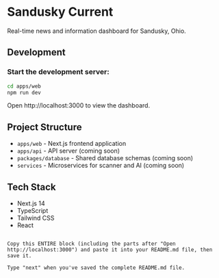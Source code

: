 # Sandusky Current

Real-time news and information dashboard for Sandusky, Ohio.

## Development

### Start the development server:
```bash
cd apps/web
npm run dev
```

Open http://localhost:3000 to view the dashboard.

## Project Structure

- `apps/web` - Next.js frontend application
- `apps/api` - API server (coming soon)
- `packages/database` - Shared database schemas (coming soon)
- `services` - Microservices for scanner and AI (coming soon)

## Tech Stack

- Next.js 14
- TypeScript
- Tailwind CSS
- React
```

Copy this ENTIRE block (including the parts after "Open http://localhost:3000") and paste it into your README.md file, then save it.

Type "next" when you've saved the complete README.md file.